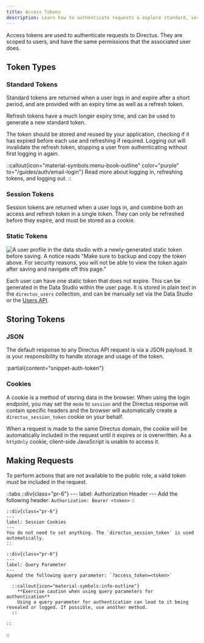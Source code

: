 ```yaml
---
title: Access Tokens
description: Learn how to authenticate requests & explore standard, session, and static token types.
---
```


Access tokens are used to authenticate requests to Directus. They are scoped to users, and have the same permissions that the associated user does.

## Token Types

### Standard Tokens

Standard tokens are returned when a user logs in and expire after a short period, and are provided with an expiry time as well as a refresh token.

Refresh tokens have a much longer expiry time, and can be used to generate a new standard token.

The token should be stored and reused by your application, checking if it has expired before each use and refreshing if required. Logging out will invalidate the refresh token, stopping a user from authenticating without first logging in again.

::callout{icon="material-symbols:menu-book-outline" color="purple" to="/guides/auth/email-login"}
Read more about logging in, refreshing tokens, and logging out.
::

### Session Tokens

Session tokens are returned when a user logs in, and combine both an access and refresh token in a single token. They can only be refreshed before they expire, and must be stored as a cookie.

### Static Tokens

![A user profile in the data studio with a newly-generated static token before saving. A notice reads "Make sure to backup and copy the token above. For security reasons, you will not be able to view the token again after saving and navigate off this page."](https://product-team.directus.app/assets/0df2a7cc-53c8-4f89-acee-476caf877270.png)

Each user can have one static token that does not expire. This can be generated in the Data Studio within the user page. It is stored in plain text in the `directus_users` collection, and can be manually set via the Data Studio or the [Users API](/api/users).

## Storing Tokens

### JSON

The default response to any Directus API request is via a JSON payload. It is your responsibility to handle storage and usage of the token.

:partial{content="snippet-auth-token"}

### Cookies

A cookie is a method of storing data in the browser. When using the login endpoint, you may set the `mode` to `session` and the Directus response will contain specific headers and the browser will automatically create a `directus_session_token` cookie on your behalf.

When a request is made to the same Directus domain, the cookie will be automatically included in the request until it expires or is overwritten. As a `httpOnly` cookie, client-side JavaScript is unable to access it.

## Making Requests

To perform actions that are not available to the public role, a valid token must be included in the request.

::tabs
    ::div{class="pr-6"}
    ---
    label: Authorization Header
    ---
    Add the following header: `Authorization: Bearer <token>`
    ::

    ::div{class="pr-6"}
    ---
    label: Session Cookies
    ---
    You do not need to set anything. The `directus_session_token` is used automatically.
    ::

    ::div{class="pr-6"}
    ---
    label: Query Parameter
    ---
    Append the following query parameter: `?access_token=<token>`

      ::callout{icon="material-symbols:info-outline"}
        **Exercise caution when using query parameters for authentication**  
        Using a query parameter for authentication can lead to it being revealed or logged. If possible, use another method.
      ::

    ::

::
